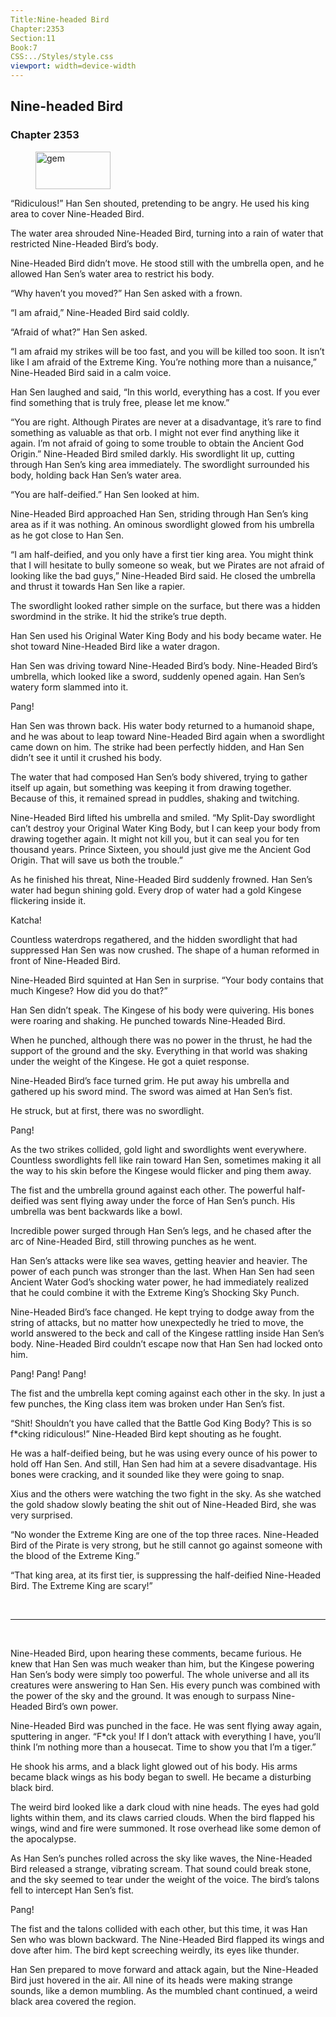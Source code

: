 ```yaml
---
Title:Nine-headed Bird 
Chapter:2353 
Section:11 
Book:7 
CSS:../Styles/style.css 
viewport: width=device-width
---
```

  
## Nine-headed Bird
### Chapter 2353
  
<figure>
	<img src="../Images/gem.gif" alt="gem" id="gem" width="120" height="60" />
</figure>
  

  
“Ridiculous!” Han Sen shouted, pretending to be angry. He used his king area to cover Nine-Headed Bird.

The water area shrouded Nine-Headed Bird, turning into a rain of water that restricted Nine-Headed Bird’s body.

Nine-Headed Bird didn’t move. He stood still with the umbrella open, and he allowed Han Sen’s water area to restrict his body.

“Why haven’t you moved?” Han Sen asked with a frown.

“I am afraid,” Nine-Headed Bird said coldly.

“Afraid of what?” Han Sen asked.

“I am afraid my strikes will be too fast, and you will be killed too soon. It isn’t like I am afraid of the Extreme King. You’re nothing more than a nuisance,” Nine-Headed Bird said in a calm voice.

Han Sen laughed and said, “In this world, everything has a cost. If you ever find something that is truly free, please let me know.”

“You are right. Although Pirates are never at a disadvantage, it’s rare to find something as valuable as that orb. I might not ever find anything like it again. I’m not afraid of going to some trouble to obtain the Ancient God Origin.” Nine-Headed Bird smiled darkly. His swordlight lit up, cutting through Han Sen’s king area immediately. The swordlight surrounded his body, holding back Han Sen’s water area.

“You are half-deified.” Han Sen looked at him.

Nine-Headed Bird approached Han Sen, striding through Han Sen’s king area as if it was nothing. An ominous swordlight glowed from his umbrella as he got close to Han Sen.

“I am half-deified, and you only have a first tier king area. You might think that I will hesitate to bully someone so weak, but we Pirates are not afraid of looking like the bad guys,” Nine-Headed Bird said. He closed the umbrella and thrust it towards Han Sen like a rapier.

The swordlight looked rather simple on the surface, but there was a hidden swordmind in the strike. It hid the strike’s true depth.

Han Sen used his Original Water King Body and his body became water. He shot toward Nine-Headed Bird like a water dragon.

Han Sen was driving toward Nine-Headed Bird’s body. Nine-Headed Bird’s umbrella, which looked like a sword, suddenly opened again. Han Sen’s watery form slammed into it.

Pang!

Han Sen was thrown back. His water body returned to a humanoid shape, and he was about to leap toward Nine-Headed Bird again when a swordlight came down on him. The strike had been perfectly hidden, and Han Sen didn’t see it until it crushed his body.

The water that had composed Han Sen’s body shivered, trying to gather itself up again, but something was keeping it from drawing together. Because of this, it remained spread in puddles, shaking and twitching.

Nine-Headed Bird lifted his umbrella and smiled. “My Split-Day swordlight can’t destroy your Original Water King Body, but I can keep your body from drawing together again. It might not kill you, but it can seal you for ten thousand years. Prince Sixteen, you should just give me the Ancient God Origin. That will save us both the trouble.”

As he finished his threat, Nine-Headed Bird suddenly frowned. Han Sen’s water had begun shining gold. Every drop of water had a gold Kingese flickering inside it.

Katcha!

Countless waterdrops regathered, and the hidden swordlight that had suppressed Han Sen was now crushed. The shape of a human reformed in front of Nine-Headed Bird.

Nine-Headed Bird squinted at Han Sen in surprise. “Your body contains that much Kingese? How did you do that?”

Han Sen didn’t speak. The Kingese of his body were quivering. His bones were roaring and shaking. He punched towards Nine-Headed Bird.

When he punched, although there was no power in the thrust, he had the support of the ground and the sky. Everything in that world was shaking under the weight of the Kingese. He got a quiet response.

Nine-Headed Bird’s face turned grim. He put away his umbrella and gathered up his sword mind. The sword was aimed at Han Sen’s fist.

He struck, but at first, there was no swordlight.

Pang!

As the two strikes collided, gold light and swordlights went everywhere. Countless swordlights fell like rain toward Han Sen, sometimes making it all the way to his skin before the Kingese would flicker and ping them away.

The fist and the umbrella ground against each other. The powerful half-deified was sent flying away under the force of Han Sen’s punch. His umbrella was bent backwards like a bowl.

Incredible power surged through Han Sen’s legs, and he chased after the arc of Nine-Headed Bird, still throwing punches as he went.

Han Sen’s attacks were like sea waves, getting heavier and heavier. The power of each punch was stronger than the last. When Han Sen had seen Ancient Water God’s shocking water power, he had immediately realized that he could combine it with the Extreme King’s Shocking Sky Punch.

Nine-Headed Bird’s face changed. He kept trying to dodge away from the string of attacks, but no matter how unexpectedly he tried to move, the world answered to the beck and call of the Kingese rattling inside Han Sen’s body. Nine-Headed Bird couldn’t escape now that Han Sen had locked onto him.

Pang! Pang! Pang!

The fist and the umbrella kept coming against each other in the sky. In just a few punches, the King class item was broken under Han Sen’s fist.

“Shit! Shouldn’t you have called that the Battle God King Body? This is so f*cking ridiculous!” Nine-Headed Bird kept shouting as he fought.

He was a half-deified being, but he was using every ounce of his power to hold off Han Sen. And still, Han Sen had him at a severe disadvantage. His bones were cracking, and it sounded like they were going to snap.

Xius and the others were watching the two fight in the sky. As she watched the gold shadow slowly beating the shit out of Nine-Headed Bird, she was very surprised.

“No wonder the Extreme King are one of the top three races. Nine-Headed Bird of the Pirate is very strong, but he still cannot go against someone with the blood of the Extreme King.”

“That king area, at its first tier, is suppressing the half-deified Nine-Headed Bird. The Extreme King are scary!”

<br>

*****

<br>

Nine-Headed Bird, upon hearing these comments, became furious. He knew that Han Sen was much weaker than him, but the Kingese powering Han Sen’s body were simply too powerful. The whole universe and all its creatures were answering to Han Sen. His every punch was combined with the power of the sky and the ground. It was enough to surpass Nine-Headed Bird’s own power.

Nine-Headed Bird was punched in the face. He was sent flying away again, sputtering in anger. “F*ck you! If I don’t attack with everything I have, you’ll think I’m nothing more than a housecat. Time to show you that I’m a tiger.”

He shook his arms, and a black light glowed out of his body. His arms became black wings as his body began to swell. He became a disturbing black bird.

The weird bird looked like a dark cloud with nine heads. The eyes had gold lights within them, and its claws carried clouds. When the bird flapped his wings, wind and fire were summoned. It rose overhead like some demon of the apocalypse.

As Han Sen’s punches rolled across the sky like waves, the Nine-Headed Bird released a strange, vibrating scream. That sound could break stone, and the sky seemed to tear under the weight of the voice. The bird’s talons fell to intercept Han Sen’s fist.

Pang!

The fist and the talons collided with each other, but this time, it was Han Sen who was blown backward. The Nine-Headed Bird flapped its wings and dove after him. The bird kept screeching weirdly, its eyes like thunder.

Han Sen prepared to move forward and attack again, but the Nine-Headed Bird just hovered in the air. All nine of its heads were making strange sounds, like a demon mumbling. As the mumbled chant continued, a weird black area covered the region.